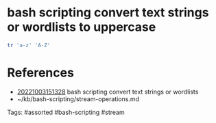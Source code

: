# bash scripting convert text strings or wordlists to uppercase
```bash
tr 'a-z' 'A-Z'
```

# References
- [20221003151328](/zet/20221003151328/README.md) bash scripting convert text strings or wordlists
- ~/kb/bash-scripting/stream-operations.md

Tags:
    #assorted #bash-scripting #stream
